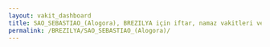 ```yaml
---
layout: vakit_dashboard
title: SAO_SEBASTIAO_(Alogora), BREZILYA için iftar, namaz vakitleri ve hava durumu - ilçe/eyalet seç
permalink: /BREZILYA/SAO_SEBASTIAO_(Alogora)/
---
```


<script type="text/javascript">
  var GLOBAL_COUNTRY = 'BREZILYA';
  var GLOBAL_CITY = 'SAO_SEBASTIAO_(Alogora)';
  var GLOBAL_STATE = '';
  var lat = 72;
  var lon = 21;
</script>
